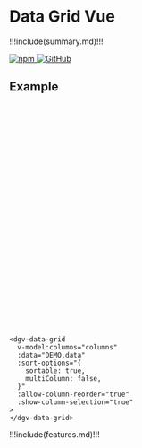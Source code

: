 # Data Grid Vue

!!!include(summary.md)!!!

<div class="badges">
  <a href="https://www.npmjs.com/package/data-grid-vue" target="_blank" aria-label="npm">
    <img alt="npm" src="https://img.shields.io/npm/v/data-grid-vue?logo=npm" />
  </a>
  <a href="https://github.com/nruffing/data-grid-vue/blob/main/LICENSE" target="_blank" aria-label="MIT License">
    <img alt="GitHub" src="https://img.shields.io/github/license/nruffing/data-grid-vue" />
  </a>
</div>

## Example

<div class="grid-container">
  <dgv-data-grid
    v-model:columns="columns"
    :data="DEMO.data"
    :sort-options="{
      sortable: true,
      multiColumn: false,
    }"
    :allow-column-reorder="true"
    :show-column-selection="true"
  >
  </dgv-data-grid>
</div>

```vue
<dgv-data-grid
  v-model:columns="columns"
  :data="DEMO.data"
  :sort-options="{
    sortable: true,
    multiColumn: false,
  }"
  :allow-column-reorder="true"
  :show-column-selection="true"
>
</dgv-data-grid>
```

<script lang="ts" setup>
import { inject, ref } from 'vue'

const DEMO = inject('demo')

const columns = ref([...DEMO.columns])
</script>

<style scoped>
.grid-container {
  margin: calc(var(--spacer) * 3) 0;
  height: 400px;
  display: flex;
  flex-direction: column;
  justify-content: stretch;
}
</style>

!!!include(features.md)!!!
